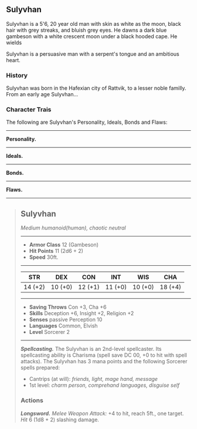## Sulyvhan
Sulyvhan is a 5'6, 20 year old man with skin as white as the moon, black hair with grey streaks, and bluish grey eyes. He dawns a dark blue gambeson with a white crescent moon under a black hooded cape. He wields

Sulyvhan is a persuasive man with a serpent's tongue and an ambitious heart.

### History
Sulyvhan was born in the Hafexian city of Rattvik, to a lesser noble familly. From an early age Sulyvhan...


### Character Trais
The following are Sulyvhan's Personality, Ideals, Bonds and Flaws:
___
**Personality.**

___
**Ideals.**

___
**Bonds.**

___
**Flaws.**


___
> ## Sulyvhan
>*Medium humanoid(human), chaotic neutral*
> ___
> - **Armor Class** 12 (Gambeson)
> - **Hit Points** 11 (2d6 + 2)
> - **Speed** 30ft.
>___
>|   STR   |   DEX   |   CON   |   INT   |   WIS   |   CHA   |
>|:-------:|:-------:|:-------:|:-------:|:-------:|:-------:|
>| 14 (+2) | 10 (+0) | 12 (+1) | 11 (+0) | 10 (+0) | 18 (+4) |
>___
> - **Saving Throws** Con +3, Cha +6 
> - **Skills** Deception +6, Insight +2, Religion +2
> - **Senses** passive Perception 10
> - **Languages** Common, Elvish
> - **Level** Sorcerer 2
> ___
> ***Spellcasting.*** The Sulyvhan is an 2nd-level spellcaster. Its spellcasting ability is Charisma (spell save DC 00, +0 to hit with spell attacks). The Sulyvhan has 3 mana points and the following Sorcerer spells prepared:
> - Cantrips (at will): *friends, light, mage hand, message*
> - 1st level: *charm person, comprehand languages, disguise self*
>
> ### Actions
> ***Longsword.*** *Melee Weapon Attack:* +4 to hit, reach 5ft., one target. *Hit* 6 (1d8 + 2) slashing damage. 
